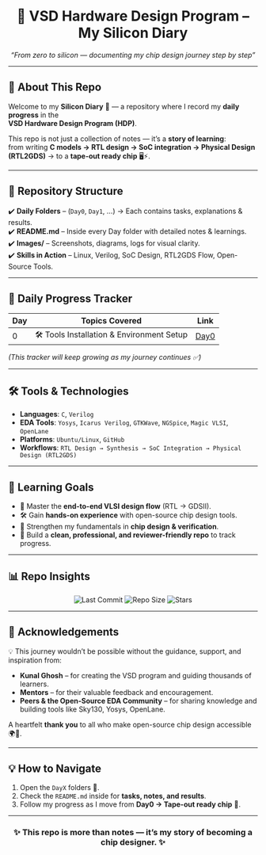 <h1 align="center"> 🚀 VSD Hardware Design Program – My Silicon Diary </h1>  

<p align="center">
  <em>“From zero to silicon — documenting my chip design journey step by step”</em>  
</p>  

---

## 🌟 About This Repo  

Welcome to my **Silicon Diary** 📖 — a repository where I record my **daily progress** in the  
**VSD Hardware Design Program (HDP)**.  

This repo is not just a collection of notes — it’s a **story of learning**:  
from writing **C models → RTL design → SoC integration → Physical Design (RTL2GDS)** → to a **tape-out ready chip** 🖥️⚡.  

---

## 📂 Repository Structure  

✔️ **Daily Folders** – (`Day0`, `Day1`, …) → Each contains tasks, explanations & results.  
✔️ **README.md** – Inside every Day folder with detailed notes & learnings.  
✔️ **Images/** – Screenshots, diagrams, logs for visual clarity.  
✔️ **Skills in Action** – Linux, Verilog, SoC Design, RTL2GDS Flow, Open-Source Tools.  

---

## 📅 Daily Progress Tracker  

| Day | Topics Covered | Link |
|-----|----------------|------|
| 0   | 🛠️ Tools Installation & Environment Setup | [Day0](Day0/README.md) |

*(This tracker will keep growing as my journey continues ✅)*  

---

## 🛠️ Tools & Technologies  

- **Languages**: `C`, `Verilog`  
- **EDA Tools**: `Yosys`, `Icarus Verilog`, `GTKWave`, `NGSpice`, `Magic VLSI`, `OpenLane`  
- **Platforms**: `Ubuntu/Linux`, `GitHub`  
- **Workflows**: `RTL Design → Synthesis → SoC Integration → Physical Design (RTL2GDS)`  

---

## 🎯 Learning Goals  

- 🧠 Master the **end-to-end VLSI design flow** (RTL → GDSII).  
- 🛠️ Gain **hands-on experience** with open-source chip design tools.  
- 🔬 Strengthen my fundamentals in **chip design & verification**.  
- 📝 Build a **clean, professional, and reviewer-friendly repo** to track progress.  

---

## 📊 Repo Insights  

<p align="center">
  <img src="https://img.shields.io/github/last-commit/Jaynandan-Kushwaha/silicon-diary" alt="Last Commit" />
  <img src="https://img.shields.io/github/repo-size/Jaynandan-Kushwaha/silicon-diary" alt="Repo Size" />
  <img src="https://img.shields.io/github/stars/Jaynandan-Kushwaha/silicon-diary?style=social" alt="Stars" />
</p>  

---

## 🙏 Acknowledgements  

💡 This journey wouldn’t be possible without the guidance, support, and inspiration from:  

- **Kunal Ghosh** – for creating the VSD program and guiding thousands of learners.  
- **Mentors** – for their valuable feedback and encouragement.  
- **Peers & the Open-Source EDA Community** – for sharing knowledge and building tools like Sky130, Yosys, OpenLane.  

A heartfelt **thank you** to all who make open-source chip design accessible 🌍💙.  

---

## 💡 How to Navigate  

1. Open the `DayX` folders 📂.  
2. Check the `README.md` inside for **tasks, notes, and results**.  
3. Follow my progress as I move from **Day0 → Tape-out ready chip** 🚀.  

---

<h3 align="center"> ✨ This repo is more than notes — it’s my <strong>story of becoming a chip designer</strong>. ✨ </h3>  

